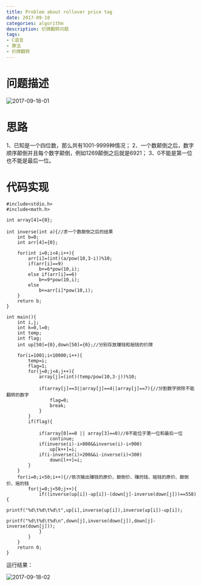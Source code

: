 ```yaml
---
title: Problem about rollover price tag
date: 2017-09-18
categories: algorithm
description: 价牌翻转问题
tags:
- C语言
- 算法
- 价牌翻转
---
```


# 问题描述

![2017-09-18-01](http://ovefvi4g3.bkt.clouddn.com/2017-09-18-01-1.png)

# 思路

1、已知是一个四位数，那么共有1001-9999种情况；
2、一个数颠倒之后，数字顺序颠倒并且每个数字颠倒，例如1269颠倒之后就是6921；
3、0不能是第一位也不能是最后一位。

# 代码实现

```
#include<stdio.h>
#include<math.h>

int array[4]={0};

int inverse(int a){//求一个数颠倒之后的结果 
	int b=0;
	int arr[4]={0};
	
	for(int i=0;i<4;i++){
		arr[i]=(int)(a/pow(10,3-i))%10;
		if(arr[i]==9)
			b+=6*pow(10,i);
		else if(arr[i]==6)
			b+=9*pow(10,i);
		else
			b+=arr[i]*pow(10,i);
	}
	return b;
}

int main(){
	int i,j;
	int k=0,l=0;
	int temp;
	int flag;
	int up[50]={0},down[50]={0};//分别存放赚钱和赔钱的价牌
	
	for(i=1001;i<10000;i++){
		temp=i;
		flag=1;
		for(j=0;j<4;j++){
			array[j]=(int)(temp/pow(10,3-j))%10;
			
			if(array[j]==3||array[j]==4||array[j]==7){//分割数字排除不能翻转的数字
				flag=0;
				break;
			}	
		}
		if(flag){
			
			if(array[0]==0 || array[3]==0)//0不能位于第一位和最后一位 
				continue;
			if(inverse(i)-i>800&&inverse(i)-i<900)
				up[k++]=i;
			if(i-inverse(i)>200&&i-inverse(i)<300)
				down[l++]=i;
		}
	}
	for(i=0;i<50;i++){//依次输出赚钱的原价，颠倒价、赚的钱、赔钱的原价、颠倒价、赔的钱
		for(j=0;j<50;j++){
			if((inverse(up[i])-up[i])-(down[j]-inverse(down[j]))==558){	
				printf("%d\t%d\t%d\t",up[i],inverse(up[i]),inverse(up[i])-up[i]);
				printf("%d\t%d\t%d\n",down[j],inverse(down[j]),down[j]-inverse(down[j]));
			}
		}
	}
	return 0;
} 
```

运行结果：

![2017-09-18-02](http://ovefvi4g3.bkt.clouddn.com/2017-09-18-02-1.png)


